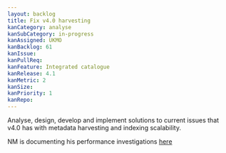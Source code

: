 ```yaml
---
layout: backlog
title: Fix v4.0 harvesting
kanCategory: analyse
kanSubCategory: in-progress
kanAssigned: UKMO
kanBacklog: 61
kanIssue:
kanPullReq:
kanFeature: Integrated catalogue
kanRelease: 4.1
kanMetric: 2
kanSize:
kanPriority: 1
kanRepo:
---
```

Analyse, design, develop and implement solutions to current issues that v4.0 has with metadata harvesting and indexing scalability.

NM is documenting his performance investigations [here](https://github.com/NMichas/openwis-draft-analysis/wiki/Harvesting-performance-investigation)
